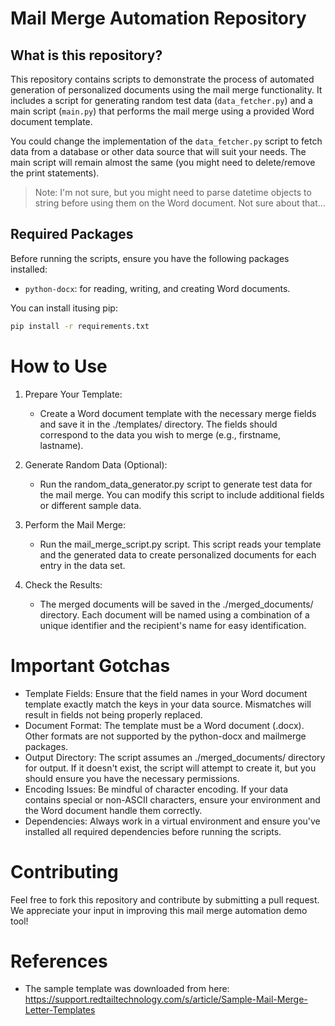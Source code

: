 # Mail Merge Automation Repository

## What is this repository?

This repository contains scripts to demonstrate the process of automated generation of personalized documents using the
mail merge functionality. It includes a script for generating random test data (`data_fetcher.py`) and a main 
script (`main.py`) that performs the mail merge using a provided Word document template.

You could change the implementation of the `data_fetcher.py` script to fetch data from a database or other data source
that will suit your needs. The main script will remain almost the same (you might need to delete/remove the print
statements).

> Note: I'm not sure, but you might need to parse datetime objects to string before using them on the Word document.
> Not sure about that...

## Required Packages

Before running the scripts, ensure you have the following packages installed:

- `python-docx`: for reading, writing, and creating Word documents.

You can install itusing pip:

```bash
pip install -r requirements.txt
```

# How to Use

1. Prepare Your Template:
   - Create a Word document template with the necessary merge fields and save it in the ./templates/ directory. The
   fields should correspond to the data you wish to merge (e.g., firstname, lastname).

2. Generate Random Data (Optional):
   - Run the random_data_generator.py script to generate test data for the mail merge. You can modify this script to
   include additional fields or different sample data.

3. Perform the Mail Merge:
   - Run the mail_merge_script.py script. This script reads your template and the generated data to create personalized
documents for each entry in the data set.

4. Check the Results:
   - The merged documents will be saved in the ./merged_documents/ directory. Each document will be named using a 
combination of a unique identifier and the recipient's name for easy identification.

# Important Gotchas
- Template Fields: Ensure that the field names in your Word document template exactly match the keys in your data 
source. Mismatches will result in fields not being properly replaced.
- Document Format: The template must be a Word document (.docx). Other formats are not supported by the python-docx and 
mailmerge packages.
- Output Directory: The script assumes an ./merged_documents/ directory for output. If it doesn't exist, the script will
attempt to create it, but you should ensure you have the necessary permissions.
- Encoding Issues: Be mindful of character encoding. If your data contains special or non-ASCII characters, ensure your
environment and the Word document handle them correctly.
- Dependencies: Always work in a virtual environment and ensure you've installed all required dependencies before
running the scripts.

# Contributing
Feel free to fork this repository and contribute by submitting a pull request. We appreciate your input in improving 
this mail merge automation demo tool!

# References
- The sample template was downloaded from here: https://support.redtailtechnology.com/s/article/Sample-Mail-Merge-Letter-Templates
